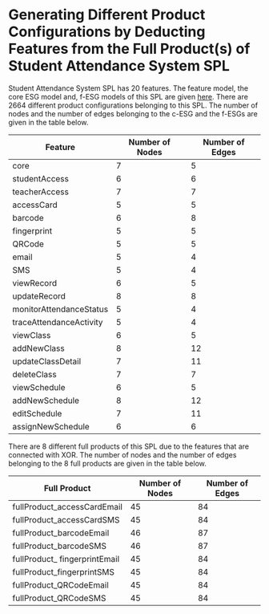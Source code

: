 # Generating Different Product Configurations by Deducting Features from the Full Product(s) of Student Attendance System SPL

Student Attendance System SPL has 20 features. The feature model, the core ESG model and, f-ESG models of this SPL are given [here](https://github.com/esg4aspl/SPL-FESG-Examples/blob/master/StudentAttendanceSystemSPL.md). There are 2664 different product configurations belonging to this SPL. The number of nodes and the number of edges belonging to the c-ESG and the f-ESGs are given in the table below. 

| Feature                 | Number of Nodes | Number of Edges |
| ----------------------- | ----------- | ----------- |
| core                    | 7           | 5           |
| studentAccess           | 6           | 6           |
| teacherAccess           | 7           | 7           |
| accessCard              | 5           | 5           |
| barcode                 | 6           | 8           |
| fingerprint             | 5           | 5           |
| QRCode                  | 5           | 5           |
| email                   | 5           | 4           |
| SMS                     | 5           | 4           |
| viewRecord              | 6           | 5           |
| updateRecord            | 8           | 8           |
| monitorAttendanceStatus | 5           | 4           |
| traceAttendanceActivity | 5           | 4           |
| viewClass               | 6           | 5           |
| addNewClass             | 8           | 12          |
| updateClassDetail       | 7           | 11          |
| deleteClass             | 7           | 7           |
| viewSchedule            | 6           | 5           |
| addNewSchedule          | 8           | 12          |
| editSchedule            | 7           | 11          |
| assignNewSchedule       | 6           | 6           |

There are 8 different full products of this SPL due to the features that are connected with XOR. The number of nodes and the number of edges belonging to the 8 full products are given in the table below. 

| Full Product                   | Number of Nodes | Number of Edges |
| ------------------------------ | ----------- | ----------- |
| fullProduct\_accessCardEmail   | 45          | 84          |
| fullProduct\_accessCardSMS     | 45          | 84          |
| fullProduct\_barcodeEmail      | 46          | 87          |
| fullProduct\_barcodeSMS        | 46          | 87          |
| fullProduct\_ fingerprintEmail | 45          | 84          |
| fullProduct\_fingerprintSMS    | 45          | 84          |
| fullProduct\_QRCodeEmail       | 45          | 84          |
| fullProduct\_QRCodeSMS         | 45          | 84          |


